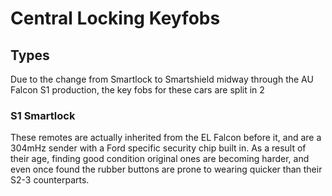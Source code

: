 # Central Locking Keyfobs

## Types
Due to the change from Smartlock to Smartshield midway through the AU Falcon S1 production, the key fobs for these cars are split in 2

### S1 Smartlock
These remotes are actually inherited from the EL Falcon before it, and are a 304mHz sender with a Ford specific security chip built in. As a result of their age, finding good condition original ones are becoming harder, and even once found the rubber buttons are prone to wearing quicker than their S2-3 counterparts.